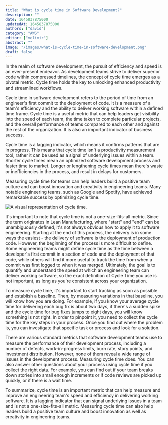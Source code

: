 ```yaml
---
title: "What is cycle time in Software Development?"
description: ""
date: 1645837875000
updatedAt: 1645837875000
authors: ["david"]
category: "AWS"
editor: ["velimir"]
abstract: ""
image: "/images/what-is-cycle-time-in-software-development.png"
draft: false
---
```


In the realm of software development, the pursuit of efficiency and speed is an ever-present endeavor. As development teams strive to deliver superior code within compressed timelines, the concept of cycle time emerges as a pivotal metric. Cycle time holds the key to unlocking enhanced productivity and streamlined workflows.

Cycle time in software development refers to the period of time from an engineer's first commit to the deployment of code. It is a measure of a team's efficiency and the ability to deliver working software within a defined time frame. Cycle time is a useful metric that can help leaders get visibility into the speed of each team, the time taken to complete particular projects, and the overall performance of teams compared to each other and against the rest of the organization. It is also an important indicator of business success.

Cycle time is a lagging indicator, which means it confirms patterns that are in progress. This means that cycle time isn't a productivity measurement tool, rather it can be used as a signal of underlying issues within a team. Shorter cycle times mean an optimized software development process and faster time to market. Longer or lengthening cycle times mean there's waste or inefficiencies in the process, and result in delays for customers.

Measuring cycle time for teams can help leaders build a positive team culture and can boost innovation and creativity in engineering teams. Many notable engineering teams, such as Google and Spotify, have achieved remarkable success by optimizing cycle time.

![A visual representation of cycle time.](/images/what-is-cycle-time-in-software-development/cycle-time-illustration.png)

It's important to note that cycle time is not a one-size-fits-all metric. Since the term originates in Lean Manufacturing, where "start" and "end" can be unambiguously defined, it's not always obvious how to apply it to software engineering. Starting at the end of this process, the delivery is in some ways the easiest - the delivery of software is the deployment of production code. However, the beginning of the process is more difficult to define. Some engineering teams might define cycle time as the time between a developer's first commit in a section of code and the deployment of that code, while others will find it more useful to track the time from when a commit was first logged to when it was merged. Ultimately, the goal is to quantify and understand the speed at which an engineering team can deliver working software, so the exact definition of Cycle Time you use is not important, as long as you're consistent across your organization.

To measure cycle time, it's important to start tracking as soon as possible and establish a baseline. Then, by measuring variations in that baseline, you will know how you are doing. For example, if you know your average cycle time for delivering each bug fix is about two days, if there's a sudden spike and the cycle time for bug fixes jumps to eight days, you will know something is not right. In order to pinpoint it, you need to collect the cycle time for the key steps in your process. Once you find out where the problem is, you can investigate that specific task or process and look for a solution.

There are various standard metrics that software development teams use to measure the performance of their development process, including a number of defects, work-in-progress limits, burn rate, story points, and investment distribution. However, none of them reveal a wide range of issues in the development process. Measuring cycle time does. You can also answer other questions about your process using cycle time if you collect the right data. For example, you can find out if your team breaks down stories into small enough increments or if code reviews are picked up quickly, or if there is a wait time.

To summarize, cycle time is an important metric that can help measure and improve an engineering team's speed and efficiency in delivering working software. It is a lagging indicator that can signal underlying issues in a team and is not a one-size-fits-all metric. Measuring cycle time can also help leaders build a positive team culture and boost innovation as well as creativity in engineering teams.
